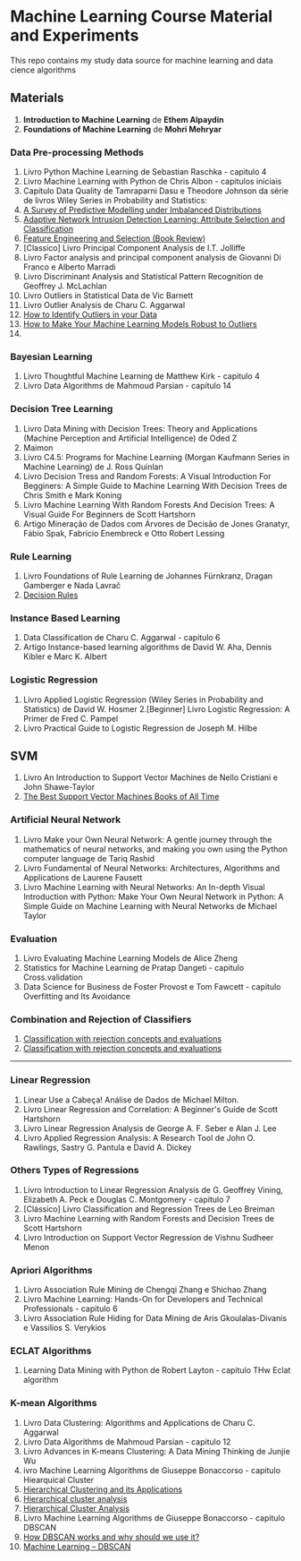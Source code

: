 # Machine Learning Course Material and Experiments
This repo contains my study data source for machine learning and data cience algorithms

## Materials

1. **Introduction to Machine Learning** de **Ethem Alpaydin**
2. **Foundations of Machine Learning** de **Mohri Mehryar**

### Data Pre-processing Methods
1. Livro Python Machine Learning de Sebastian Raschka - capitulo 4
2. Livro Machine Learning with Python de Chris Albon - capitulos iniciais
3. Capítulo Data Quality de Tamraparni Dasu e Theodore Johnson da série de livros Wiley Series in Probability and Statistics:
4. [A Survey of Predictive Modelling under Imbalanced Distributions](https://arxiv.org/abs/1505.01658)
5. [Adaptive Network Intrusion Detection Learning:
Attribute Selection and Classification](https://hal.science/hal-00503951/document)
6. [Feature Engineering and Selection (Book Review)](https://machinelearningmastery.com/feature-engineering-and-selection-book-review/)
7. [Classico] Livro Principal Component Analysis de I.T. Jolliffe
8. Livro Factor analysis and principal component analysis de Giovanni Di Franco e Alberto Marradi
9. Livro Discriminant Analysis and Statistical Pattern Recognition de Geoffrey J. McLachlan
10. Livro Outliers in Statistical Data de Vic Barnett
11. Livro Outlier Analysis de Charu C. Aggarwal
12. [How to Identify Outliers in your Data](https://machinelearningmastery.com/how-to-identify-outliers-in-your-data/)
13. [How to Make Your Machine Learning Models Robust to Outliers](https://www.kdnuggets.com/2018/08/make-machine-learning-models-robust-outliers.html)
14. 

### Bayesian Learning
1. Livro Thoughtful Machine Learning de Matthew Kirk - capitulo 4
2. Livro Data Algorithms de Mahmoud Parsian - capitulo 14

### Decision Tree Learning
1. Livro Data Mining with Decision Trees: Theory and Applications (Machine Perception and Artificial Intelligence) de Oded Z
2. Maimon
3. Livro C4.5: Programs for Machine Learning (Morgan Kaufmann Series in Machine Learning) de J. Ross Quinlan
4. Livro Decision Tress and Random Forests: A Visual Introduction For Begginers: A Simple Guide to Machine Learning With Decision Trees de Chris Smith e Mark Koning
5. Livro Machine Learning With Random Forests And Decision Trees: A Visual Guide For Beginners de Scott Hartshorn
6. Artigo Mineração de Dados com Árvores de Decisão de Jones Granatyr, Fábio Spak, Fabrício Enembreck e Otto Robert Lessing


### Rule Learning
1. Livro Foundations of Rule Learning de Johannes Fürnkranz, Dragan Gamberger e Nada Lavrač
2. [Decision Rules](https://christophm.github.io/interpretable-ml-book/rules.html)

### Instance Based Learning
1. Data Classification de Charu C. Aggarwal - capitulo 6
2. Artigo Instance-based learning algorithms de David W. Aha, Dennis Kibler e Marc K. Albert

### Logistic Regression
1. Livro Applied Logistic Regression (Wiley Series in Probability and Statistics) de David W. Hosmer
2.[Beginner] Livro Logistic Regression: A Primer de Fred C. Pampel
3. Livro Practical Guide to Logistic Regression de Joseph M. Hilbe


## SVM
1. Livro An Introduction to Support Vector Machines de Nello Cristiani e John Shawe-Taylor
2. [The Best Support Vector Machines Books of All Time](https://bookauthority.org/books/best-support-vector-machines-books)


### Artificial Neural Network
1. Livro Make your Own Neural Network: A gentle journey through the mathematics of neural networks, and making you own using the Python computer language de Tariq Rashid
2. Livro Fundamental of Neural Networks: Architectures, Algorithms and Applications de Laurene Fausett
3. Livro Machine Learning with Neural Networks: An In-depth Visual Introduction with Python: Make Your Own Neural Network in Python: A Simple Guide on Machine Learning with Neural Networks de Michael Taylor

### Evaluation
1. Livro Evaluating Machine Learning Models de Alice Zheng
2. Statistics for Machine Learning de Pratap Dangeti - capitulo Cross.validation
3. Data Science for Business de Foster Provost e Tom Fawcett - capitulo Overfitting and Its Avoidance

### Combination and Rejection of Classifiers
1. [Classification with rejection concepts and evaluations](https://www.researchgate.net/publication/269873214_Classification_with_rejection_concepts_and_evaluations)
2. [Classification with rejection concepts and evaluations](https://www.semanticscholar.org/paper/Review-of-Classifier-Combination-Methods-Tulyakov-Jaeger/05ee6de4a3318bed7bc2fee2b84da43f0f947ece?p2df)

--------------------------------------------------

### Linear Regression
1. Linear Use a Cabeça! Análise de Dados de Michael Milton.
2. Livro Linear Regression and Correlation: A Beginner's Guide de Scott Hartshorn
3. Livro Linear Regression Analysis de George A. F. Seber e Alan J. Lee
4. Livro Applied Regression Analysis: A Research Tool de John O. Rawlings, Sastry G. Pantula e David A. Dickey


### Others Types of Regressions
1. Livro Introduction to Linear Regression Analysis de G. Geoffrey Vining, Elizabeth A. Peck e Douglas C. Montgomery - capitulo 7
2. [Clássico] Livro Classification and Regression Trees de Leo Breiman
3. Livro Machine Learning with Random Forests and Decision Trees de Scott Hartshorn
4. Livro Introduction on Support Vector Regression de Vishnu Sudheer Menon


### Apriori Algorithms
1. Livro Association Rule Mining de Chengqi Zhang e Shichao Zhang
2. Livro Machine Learning: Hands-On for Developers and Technical Professionals - capitulo 6
3. Livro Association Rule Hiding for Data Mining de Aris Gkoulalas-Divanis e Vassilios S. Verykios

### ECLAT Algorithms
1. Learning Data Mining with Python de Robert Layton - capitulo THw Eclat algorithm

### K-mean Algorithms
1. Livro Data Clustering: Algorithms and Applications de Charu C. Aggarwal
2. Livro Data Algorithms de Mahmoud Parsian - capitulo 12
3. Livro Advances in K-means Clustering: A Data Mining Thinking de Junjie Wu
4. ivro Machine Learning Algorithms de Giuseppe Bonaccorso - capitulo Hiearquical Cluster
5. [Hierarchical Clustering and its Applications](https://medium.com/towards-data-science/hierarchical-clustering-and-its-applications-41c1ad4441a6)
6. [Hierarchical cluster analysis](https://www.econ.upf.edu/~michael/stanford/maeb7.pdf)
7. [Hierarchical Cluster Analysis](https://uc-r.github.io/hc_clustering)
8. Livro Machine Learning Algorithms de Giuseppe Bonaccorso - capitulo DBSCAN
9. [How DBSCAN works and why should we use it?](https://medium.com/towards-data-science/how-dbscan-works-and-why-should-i-use-it-443b4a191c80)
9. [Machine Learning – DBSCAN](https://algorithmicthoughts.wordpress.com/2013/05/29/machine-learning-dbscan/)

### 